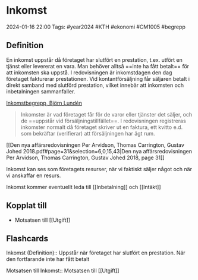 # Inkomst

2024-01-16 22:00
Tags: #year2024 #KTH #ekonomi #CM1005 #begrepp

## Definition

En inkomst uppstår då företaget har slutfört en prestation, t.ex. utfört en tjänst eller levererat en vara. Man behöver alltså ==inte ha fått betalt== för att inkomsten ska uppstå. I redovisningen är inkomstdagen den dag företaget fakturerar prestationen. Vid kontantförsäljning får säljaren betalt i direkt samband med slutförd prestation, vilket innebär att inkomsten och inbetalningen sammanfaller.

[Inkomstbegrepp, Björn Lundén](https://www.bjornlunden.se/f%C3%B6retagande/inkomstbegrepp__301)

> Inkomster är vad företaget får för de varor eller tjänster det säljer, och de ==uppstår vid försäljningstillfället==. I redovisningen registreras inkomster normalt då företaget skriver ut en faktura, ett kvitto e.d. som bekräftar (verifierar) att försäljningen har ägt rum.

[[Den nya affärsredovisningen Per Arvidson, Thomas Carrington, Gustav Johed 2018.pdf#page=31&selection=6,0,15,43|Den nya affärsredovisningen Per Arvidson, Thomas Carrington, Gustav Johed 2018, page 31]]

Inkomst kan ses som företagets resurser, när vi faktiskt säljer något och när vi anskaffar en resurs.

Inkomst kommer eventuellt leda till [[Inbetalning]] och [[Intäkt]]

## Kopplat till

- Motsatsen till [[Utgift]]

## Flashcards

Inkomst (Definition):: Uppstår när företaget har slutfört en prestation. När den fortfarande inte har fått betalt
<!--SR:!2024-01-25,3,250!2024-02-01,6,250-->

Motsatsen till Inkomst:: Motsatsen till [[Utgift]]
<!--SR:!2024-01-25,1,210!2024-01-25,3,250-->

